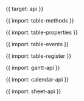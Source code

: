 {{ target: api }}

{{ import: table-methods }}

{{ import: table-properties }}

{{ import: table-events }}

{{ import: table-register }}

{{ import: gantt-api }}

{{ import: calendar-api }}

{{ import: sheet-api }}